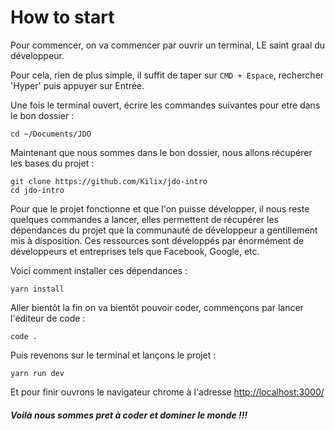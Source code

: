 # How to start

Pour commencer, on va commencer par ouvrir un terminal, LE saint graal du développeur.

Pour cela, rien de plus simple, il suffit de taper sur `CMD + Espace`, rechercher 'Hyper' puis appuyer sur Entrée.

Une fois le terminal ouvert, écrire les commandes suivantes pour etre dans le bon dossier :

```
cd ~/Documents/JDO
```

Maintenant que nous sommes dans le bon dossier, nous allons récupérer les bases du projet :

```
git clone https://github.com/Kilix/jdo-intro
cd jdo-intro
```

Pour que le projet fonctionne et que l'on puisse développer, il nous reste quelques commandes a lancer, elles permettent de récupérer les dépendances du projet que la communauté de développeur a gentillement mis à disposition. Ces ressources sont développés par énormément de développeurs et entreprises tels que Facebook, Google, etc.

Voici comment installer ces dépendances :

```
yarn install
```

Aller bientôt la fin on va bientôt pouvoir coder, commençons par lancer l'éditeur de code :

```
code .
```

Puis revenons sur le terminal et lançons le projet :

```
yarn run dev
```

Et pour finir ouvrons le navigateur chrome à l'adresse [http://localhost:3000/](http://localhost:3000/ "http://localhost:3000/")

##### Voilà nous sommes pret à coder et dominer le monde !!!



